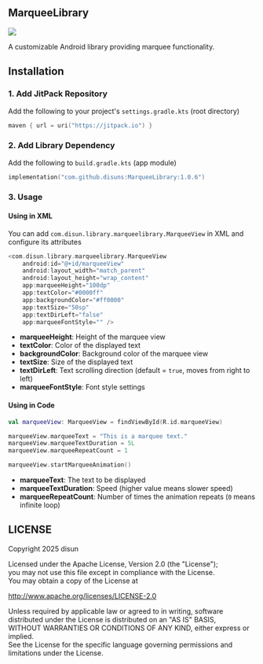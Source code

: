 
## MarqueeLibrary

[![](https://jitpack.io/v/disuns/MarqueeLibrary.svg)](https://jitpack.io/#disuns/MarqueeLibrary)

A customizable Android library providing marquee functionality.

## Installation

### 1. Add JitPack Repository

Add the following to your project's `settings.gradle.kts` (root directory)
```kotlin
maven { url = uri("https://jitpack.io") }
```

### 2. Add Library Dependency

Add the following to `build.gradle.kts` (app module)
```kotlin
implementation("com.github.disuns:MarqueeLibrary:1.0.6")
```

### 3. Usage

#### Using in XML

You can add `com.disun.library.marqueelibrary.MarqueeView` in XML and configure its attributes
```kotlin
<com.disun.library.marqueelibrary.MarqueeView
    android:id="@+id/marqueeView"
    android:layout_width="match_parent"
    android:layout_height="wrap_content"
    app:marqueeHeight="100dp"
    app:textColor="#0000ff"
    app:backgroundColor="#ff0000"
    app:textSize="50sp"
    app:textDirLeft="false"
    app:marqueeFontStyle="" />
```

- **marqueeHeight**: Height of the marquee view
- **textColor**: Color of the displayed text
- **backgroundColor**: Background color of the marquee view
- **textSize**: Size of the displayed text
- **textDirLeft**: Text scrolling direction (default = `true`, moves from right to left)
- **marqueeFontStyle**: Font style settings
#### Using in Code
```kotlin
val marqueeView: MarqueeView = findViewById(R.id.marqueeView)

marqueeView.marqueeText = "This is a marquee text."
marqueeView.marqueeTextDuration = 5L
marqueeView.marqueeRepeatCount = 1

marqueeView.startMarqueeAnimation()
```
- **marqueeText**: The text to be displayed
- **marqueeTextDuration**: Speed (higher value means slower speed)
- **marqueeRepeatCount**: Number of times the animation repeats (`0` means infinite loop)



## LICENSE

Copyright 2025 disun
  
Licensed under the Apache License, Version 2.0 (the "License");  
you may not use this file except in compliance with the License.  
You may obtain a copy of the License at  

http://www.apache.org/licenses/LICENSE-2.0

  
Unless required by applicable law or agreed to in writing, software  
distributed under the License is distributed on an "AS IS" BASIS,  
WITHOUT WARRANTIES OR CONDITIONS OF ANY KIND, either express or implied.  
See the License for the specific language governing permissions and  
limitations under the License.
